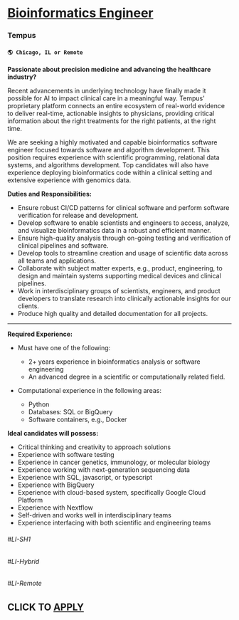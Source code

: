 # [Bioinformatics Engineer](https://www.remotewlb.com/apply/bioinformatics-engineer-129488)  
### Tempus  
#### `🌎 Chicago, IL or Remote`  

**Passionate about precision medicine and advancing the healthcare industry?**

Recent advancements in underlying technology have finally made it possible for AI to impact clinical care in a meaningful way. Tempus' proprietary platform connects an entire ecosystem of real-world evidence to deliver real-time, actionable insights to physicians, providing critical information about the right treatments for the right patients, at the right time.

We are seeking a highly motivated and capable bioinformatics software engineer focused towards software and algorithm development. This position requires experience with scientific programming, relational data systems, and algorithms development. Top candidates will also have experience deploying bioinformatics code within a clinical setting and extensive experience with genomics data.

**Duties and Responsibilities:**

  * Ensure robust CI/CD patterns for clinical software and perform software verification for release and development.
  * Develop software to enable scientists and engineers to access, analyze, and visualize bioinformatics data in a robust and efficient manner.
  * Ensure high-quality analysis through on-going testing and verification of clinical pipelines and software.
  * Develop tools to streamline creation and usage of scientific data across all teams and applications.
  * Collaborate with subject matter experts, e.g., product, engineering, to design and maintain systems supporting medical devices and clinical pipelines.
  * Work in interdisciplinary groups of scientists, engineers, and product developers to translate research into clinically actionable insights for our clients.
  * Produce high quality and detailed documentation for all projects.

****

**Required Experience:**

  * Must have one of the following:
    * 2+ years experience in bioinformatics analysis or software engineering
    * An advanced degree in a scientific or computationally related field.  
  

  * Computational experience in the following areas:
    * Python
    * Databases: SQL or BigQuery
    * Software containers, e.g., Docker

**Ideal candidates will possess:**

  * Critical thinking and creativity to approach solutions
  * Experience with software testing
  * Experience in cancer genetics, immunology, or molecular biology
  * Experience working with next-generation sequencing data
  * Experience with SQL, javascript, or typescript
  * Experience with BigQuery
  * Experience with cloud-based system, specifically Google Cloud Platform
  * Experience with Nextflow
  * Self-driven and works well in interdisciplinary teams
  * Experience interfacing with both scientific and engineering teams

###### #LI-SH1

###### #LI-Hybrid

###### #LI-Remote

  
## CLICK TO [APPLY](https://www.remotewlb.com/apply/bioinformatics-engineer-129488)

